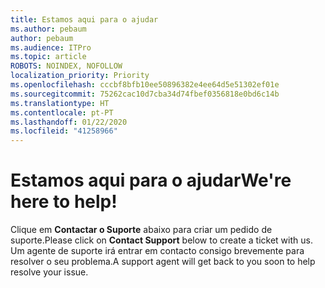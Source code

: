 ```yaml
---
title: Estamos aqui para o ajudar
ms.author: pebaum
author: pebaum
ms.audience: ITPro
ms.topic: article
ROBOTS: NOINDEX, NOFOLLOW
localization_priority: Priority
ms.openlocfilehash: cccbf8bfb10ee50896382e4ee64d5e51302ef01e
ms.sourcegitcommit: 75262cac10d7cba34d74fbef0356818e0bd6c14b
ms.translationtype: HT
ms.contentlocale: pt-PT
ms.lasthandoff: 01/22/2020
ms.locfileid: "41258966"
---
```

# <a name="were-here-to-help"></a><span data-ttu-id="4b1bb-102">Estamos aqui para o ajudar</span><span class="sxs-lookup"><span data-stu-id="4b1bb-102">We're here to help!</span></span>

<span data-ttu-id="4b1bb-103">Clique em **Contactar o Suporte** abaixo para criar um pedido de suporte.</span><span class="sxs-lookup"><span data-stu-id="4b1bb-103">Please click on **Contact Support** below to create a ticket with us.</span></span> <span data-ttu-id="4b1bb-104">Um agente de suporte irá entrar em contacto consigo brevemente para resolver o seu problema.</span><span class="sxs-lookup"><span data-stu-id="4b1bb-104">A support agent will get back to you soon to help resolve your issue.</span></span>